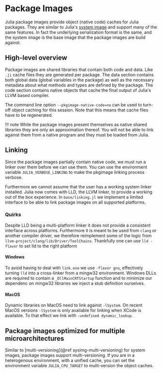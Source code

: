 # Package Images

Julia package images provide object (native code) caches for Julia packages.
They are similar to Julia's [system image](@) and support many of the same features.
In fact the underlying serialization format is the same, and the system image is the base image that the package images are build against.

## High-level overview

Package images are shared libraries that contain both code and data. Like `.ji` cache files they are generated per package. The data section contains both global data (global variables in the package) as well as the necessary metadata about what methods and types are defined by the package. The code section contains native objects that cache the final output of Julia's LLVM based compiler.

The command line option `--pkgimage-native-code=no` can be used to turn-off object caching for this session. Note that this means that cache files have to be regenerated.

!!! note
    While the package images present themselves as native shared libraries they are only an approximation thereof. You will not be able to link against them from a native program and they must be loaded from Julia.


## Linking

Since the package images partially contain native code, we must run a linker over them before we can use them. You can use the environment variable `JULIA_VERBOSE_LINKING` to make the pkgimage linking process verbose.

Furthermore we cannot assume that the user has a working system linker installed. Julia now comes with LLD, the LLVM linker, to provide a working out of the box experience. In `base/linking.jl` we implement a limited interface to be able to link package images on all supported platforms.

### Quirks
Despite LLD being a multi-platform linker it does not provide a consistent interface across platforms. Furthermore it is meant to be used from `clang` or
another compiler driver, we therefore reimplement some of the logic from `llvm-project/clang/lib/Driver/ToolChains`. Thankfully one can use `lld -flavor` to set lld to the right platform

#### Windows
To avoid having to deal with `link.exe` we use `-flavor gnu`, effectively turning `lld` into a cross-linker from a mingw32 environment. Windows DLLs are required to contain a `_DllMainCRTStartup` function and to minimize our dependenc on mingw32 libraries we inject a stub definition ourselves.

#### MacOS
Dynamic libraries on MacOS need to link against `-lSystem`. On recent MacOS versions `-lSystem` is only available for linking when XCode is available.
To that effect we link with `-undefined dynamic_lookup`.

## Package images optimized for multiple microarchitectures
Similar to [multi-versioning](@ref sysimg-multi-versioning) for system images, package images support multi-versioning. If you are in a heterogenous environment, with a unified cache,
you can set the environment variable `JULIA_CPU_TARGET` to multi-version the object caches.
